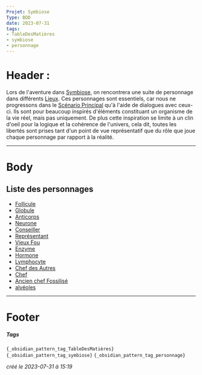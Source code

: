 ```yaml
---
Projet: Symbiose
Type: BDD
date: 2023-07-31
tags:
- TableDesMatières
- symbiose
- personnage
---
```

   
# Header :   
   
Lors de l'aventure dans [Symbiose](../../../../index.md), on rencontrera une suite de personnage dans différents [Lieux](../../../../Cr%C3%A9ations/Symbiose/GameDesign/Sc%C3%A9nario/Lieux.md). Ces personnages sont essentiels, car nous ne progressons dans le [Scénario Principal](../../../../Cr%C3%A9ations/Symbiose/GameDesign/Sc%C3%A9nario/Sc%C3%A9nario%20Principal.md) qu'à l'aide de dialogues avec ceux-ci. Ils sont pour beaucoup inspirés d'éléments constituant un organisme de la vie réel, mais pas uniquement. De plus cette inspiration se limite à un clin d'oeil pour la logique et la cohérence de l'univers, cela dit, toutes les libertés sont prises tant d'un point de vue représentatif que du rôle que joue chaque personnage par rapport à la réalité.     
   
   
-------------------------------------------------------------------------------   
# Body   
   
## Liste des personnages   
   
   
- [Follicule](../../../../Cr%C3%A9ations/Symbiose/GameDesign/Sc%C3%A9nario/Personnages/Follicule.md)   
- [Globule](../../../../Cr%C3%A9ations/Symbiose/GameDesign/Sc%C3%A9nario/Personnages/Globule.md)   
- [Anticorps](../../../../Cr%C3%A9ations/Symbiose/GameDesign/Sc%C3%A9nario/Personnages/Anticorps.md)   
- [Neurone](../../../../Cr%C3%A9ations/Symbiose/GameDesign/Sc%C3%A9nario/Personnages/Neurone.md)   
- [Conseiller](../../../../Cr%C3%A9ations/Symbiose/GameDesign/Sc%C3%A9nario/Personnages/Conseiller.md)   
- [Représentant](../../../../Cr%C3%A9ations/Symbiose/GameDesign/Sc%C3%A9nario/Personnages/Repr%C3%A9sentant.md)   
- [Vieux Fou](../../../../Cr%C3%A9ations/Symbiose/GameDesign/Sc%C3%A9nario/Personnages/Vieux%20Fou.md)   
- [Enzyme](../../../../Cr%C3%A9ations/Symbiose/GameDesign/Sc%C3%A9nario/Personnages/Enzyme.md)   
- [Hormone](../../../../Cr%C3%A9ations/Symbiose/GameDesign/Sc%C3%A9nario/Personnages/Hormone.md)   
- [Lymphocyte](../../../../Cr%C3%A9ations/Symbiose/GameDesign/Sc%C3%A9nario/Personnages/Lymphocyte.md)   
- [Chef des Autres](../../../../Cr%C3%A9ations/Symbiose/GameDesign/Sc%C3%A9nario/Personnages/Chef%20des%20Autres.md)   
- [Chef](../../../../Cr%C3%A9ations/Symbiose/GameDesign/Sc%C3%A9nario/Personnages/Chef.md)   
- [Ancien chef Fossilisé](../../../../Cr%C3%A9ations/Symbiose/GameDesign/Sc%C3%A9nario/Personnages/Ancien%20chef%20Fossilis%C3%A9.md)   
- [alvéoles](/not_created.md)   
---------------------------------------------------------------------------   
# Footer   
   
##### Tags   
`{_obsidian_pattern_tag_TableDesMatières}` `{_obsidian_pattern_tag_symbiose}` `{_obsidian_pattern_tag_personnage}`   
   
*créé le 2023-07-31 à 15:19*